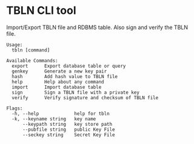 # TBLN CLI tool

Import/Export TBLN file and RDBMS table.
Also sign and verify the TBLN file.

```
Usage:
  tbln [command]

Available Commands:
  export      Export database table or query
  genkey      Generate a new key pair
  hash        Add hash value to TBLN file
  help        Help about any command
  import      Import database table
  sign        Sign a TBLN file with a private key
  verify      Verify signature and checksum of TBLN file

Flags:
  -h, --help             help for tbln
  -k, --keyname string   key name
      --keypath string   key store path
      --pubfile string   public Key File
      --seckey string    Secret Key File
```
